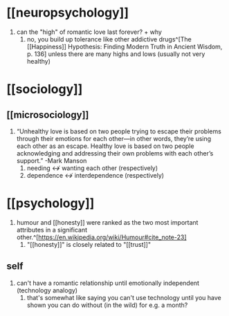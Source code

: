 # [[neuropsychology]]
1. can the "high" of romantic love last forever? + why
	1. no, you build up tolerance like other addictive drugs^[The [[Happiness]] Hypothesis: Finding Modern Truth in Ancient Wisdom, p. 136] unless there are many highs and lows (usually not very healthy)

# [[sociology]]
## [[microsociology]]
1. “Unhealthy love is based on two people trying to escape their problems through their emotions for each other—in other words, they’re using each other as an escape. Healthy love is based on two people acknowledging and addressing their own problems with each other’s support.” -Mark Manson
	1. needing ↮ wanting each other (respectively)
	2. dependence ↮ interdependence (respectively)

# [[psychology]]
1. humour and [[honesty]] were ranked as the two most important attributes in a significant other.^[https://en.wikipedia.org/wiki/Humour#cite_note-23]
	1. "[[honesty]]" is closely related to "[[trust]]"

## self
1. can't have a romantic relationship until emotionally independent (technology analogy)
	1. that's somewhat like saying you can't use technology until you have shown you can do without (in the wild) for e.g. a month?